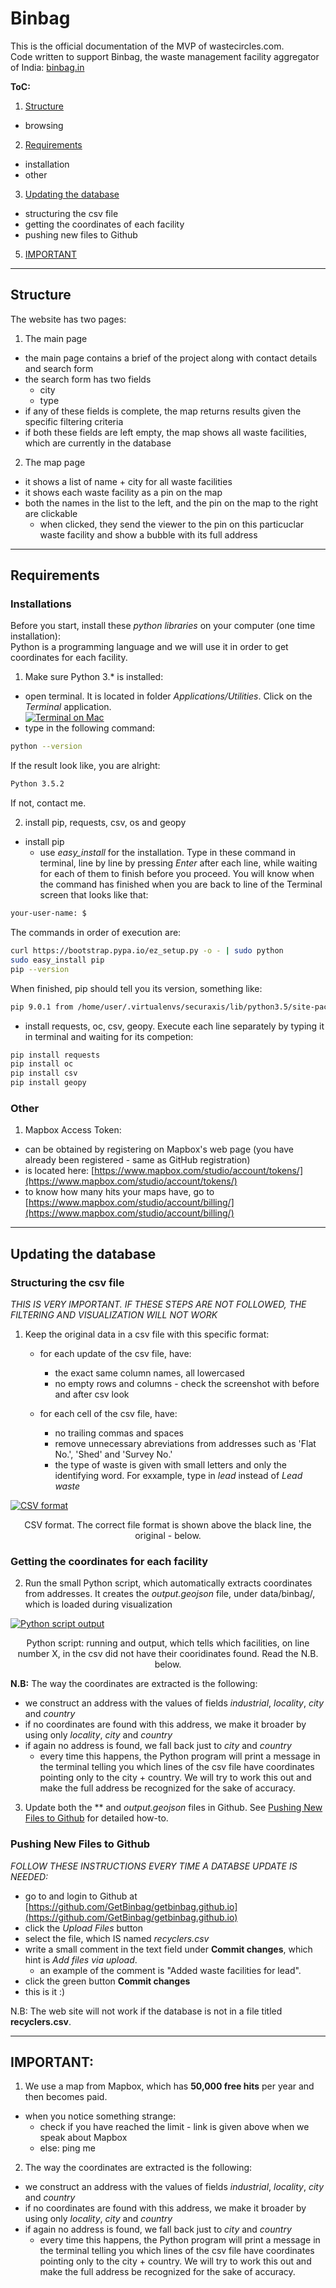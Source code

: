 # Binbag  
  
This is the official documentation of the MVP of wastecircles.com.  
Code written to support Binbag, the waste management facility aggregator of India: [binbag.in](https://www.binbag.in/)  
  
**ToC:**  
  
1. [Structure](#structure)  
 - browsing  
2. [Requirements](#requirements) 
 - installation  
 - other  
3. [Updating the database](#database)  
 - structuring the csv file  
 - getting the coordinates of each facility  
 - pushing new files to Github  
5. [IMPORTANT](#important)  

--- 
  
<a name="structure"></a>
## Structure  
  
The website has two pages:  
  
1. The main page  
 - the main page contains a brief of the project along with contact details and search form  
 - the search form has two fields  
   * city  
   * type  
 - if any of these fields is complete, the map returns results given the specific filtering criteria  
 - if both these fields are left empty, the map shows all waste facilities, which are currently in the database  

2. The map page  
 - it shows a list of name + city for all waste facilities  
 - it shows each waste facility as a pin on the map  
 - both the names in the list to the left, and the pin on the map to the right are clickable  
   * when clicked, they send the viewer to the pin on this particuclar waste facility and show a bubble with its full address  
  
---  

<a name="requirements"></a>
## Requirements  

### Installations  
  
Before you start, install these *python libraries* on your computer (one time installation):  
Python is a programming language and we will use it in order to get coordinates for each facility.
  
1. Make sure Python 3.* is installed:  
 - open terminal. It is located in folder *Applications/Utilities*. Click on the *Terminal* application.  
 [![Terminal on Mac](http://blog.teamtreehouse.com/wp-content/uploads/2012/09/Screen-Shot-2012-09-25-at-12.57.00-PM.png)](http://blog.teamtreehouse.com/wp-content/uploads/2012/09/Screen-Shot-2012-09-25-at-12.57.00-PM.png)  
 - type in the following command:  
 ```bash
 python --version
 ```    
 If the result look like, you are alright:  
 ```bash
 Python 3.5.2
 ```  
 If not, contact me.  
  
2. install pip, requests, csv, os and geopy  
 - install pip  
   * use *easy_install* for the installation. Type in these command in terminal, line by line by pressing *Enter* after each line, while waiting for each of them to finish before you proceed. You will know when the command has finished when you are back to line of the Terminal screen that looks like that:  
  ```bash
  your-user-name: $ 
  ```  

  The commands in order of execution are:    
  ```bash
  curl https://bootstrap.pypa.io/ez_setup.py -o - | sudo python
  sudo easy_install pip
  pip --version
  ```  
    
  When finished, pip should tell you its version, something like:
  ```bash
  pip 9.0.1 from /home/user/.virtualenvs/securaxis/lib/python3.5/site-packages (python 3.5)
  ```  

  - install requests, oc, csv, geopy. Execute each line separately by typing it in terminal and waiting for its competion:  
  ```bash
  pip install requests
  pip install oc
  pip install csv
  pip install geopy
  ```  

### Other  
  
1. Mapbox Access Token:  
  - can be obtained by registering on Mapbox's web page (you have already been registered - same as GitHub registration)    
  - is located here: [https://www.mapbox.com/studio/account/tokens/](https://www.mapbox.com/studio/account/tokens/)  
  - to know how many hits your maps have, go to [https://www.mapbox.com/studio/account/billing/](https://www.mapbox.com/studio/account/billing/)  
  
---  

<a name="database"></a> 
## Updating the database   
  
### Structuring the csv file  
  
*THIS IS VERY IMPORTANT. IF THESE STEPS ARE NOT FOLLOWED, THE FILTERING AND VISUALIZATION WILL NOT WORK*  

1. Keep the original data in a csv file with this specific format:  
   - for each update of the csv file, have:  
     * the exact same column names, all lowercased  
     * no empty rows and columns - check the screenshot with before and after csv look    

   - for each cell of the csv file, have:  
     * no trailing commas and spaces  
     * remove unnecessary abreviations from addresses such as 'Flat No.', 'Shed' and 'Survey No.'   
     * the type of waste is given with small letters and only the identifying word. For exxample, type in *lead* instead of *Lead waste*  

 [![CSV format](https://github.com/GetBinbag/getbinbag.github.io/blob/master/img/readme/csv_format.png)](https://github.com/GetBinbag/getbinbag.github.io/blob/master/img/readme/csv_format.png)  
 <p align='center'> CSV format. The correct file format is shown above the black line, the original - below.</p>   


### Getting the coordinates for each facility  
  
2. Run the small Python script, which automatically extracts coordinates from addresses. It creates the *output.geojson* file, under data/binbag/, which is loaded during visualization  
  
  [![Python script output](https://github.com/GetBinbag/getbinbag.github.io/blob/master/img/readme/csv_conversion.png)](https://github.com/GetBinbag/getbinbag.github.io/blob/master/img/readme/csv_conversion.png)  
 <p align='center'> Python script: running and output, which tells which facilities, on line number X, in the csv did not have their cooridinates found. Read the N.B. below.</p>   
    
**N.B:** The way the coordinates are extracted is the following:  
- we construct an address with the values of fields *industrial*, *locality*, *city* and *country*  
- if no coordinates are found with this address, we make it broader by using only *locality*, *city* and *country*  
- if again no address is found, we fall back just to *city* and *country*  
  * every time this happens, the Python program will print a message in the terminal telling you which lines of the csv file have coordinates pointing only to the city + country. We will try to work this out and make the full address be recognized for the sake of accuracy.  


3. Update both the ** and *output.geojson* files in Github. See [Pushing New Files to Github](#push) for detailed how-to.    
  
<a name="push"></a> 
### Pushing New Files to Github  

*FOLLOW THESE INSTRUCTIONS EVERY TIME A DATABSE UPDATE IS NEEDED:*  
  * go to and login to Github at [https://github.com/GetBinbag/getbinbag.github.io](https://github.com/GetBinbag/getbinbag.github.io)  
  * click the *Upload Files* button  
  * select the file, which IS named *recyclers.csv*  
  * write a small comment in the text field under **Commit changes**, which hint is *Add files via upload*.
    - an example of the comment is "Added waste facilities for lead".
  * click the green button **Commit changes**  
  * this is it :)  
  
N.B: The web site will not work if the database is not in a file titled **recyclers.csv**.  

--- 

<a name="important"></a> 
## IMPORTANT:  
  
1. We use a map from Mapbox, which has **50,000 free hits** per year and then becomes paid.  
 - when you notice something strange:
   * check if you have reached the limit - link is given above when we speak about Mapbox  
   * else: ping me  

2. The way the coordinates are extracted is the following:  
- we construct an address with the values of fields *industrial*, *locality*, *city* and *country*  
- if no coordinates are found with this address, we make it broader by using only *locality*, *city* and *country*  
- if again no address is found, we fall back just to *city* and *country*  
  * every time this happens, the Python program will print a message in the terminal telling you which lines of the csv file have coordinates pointing only to the city + country. We will try to work this out and make the full address be recognized for the sake of accuracy.    
  